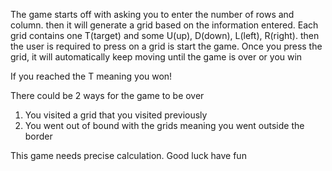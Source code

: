 The game starts off with asking you to enter the number of rows and column.
then it will generate a grid based on the information entered.
Each grid contains one T(target) and some U(up), D(down), L(left), R(right). 
then the user is required to press on a grid is start the game. 
Once you press the grid,  it will automatically keep moving until the game is over or you win

If you reached the T meaning you won!

There could be 2 ways for the game to be over
1. You visited a grid that you visited previously
2. You went out of bound with the grids meaning you went outside the border

This game needs precise calculation. Good luck have fun
